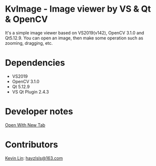 # KvImage - Image viewer by VS & Qt & OpenCV

It's a simple image viewer based on VS2019(v142), OpenCV 3.1.0 and Qt5.12.9. You can open an image, then make some operation such as zooming, dragging, etc.

# Dependencies

- VS2019
- OpenCV 3.1.0
- Qt 5.12.9
- VS Qt Plugin 2.4.3

# Developer notes

<a target="_blank" href="./docs/developer_notes.md">Open With New Tab</a>

# Contributors

[Kevin Lin](https://github.com/whuls): hayzlsls@163.com